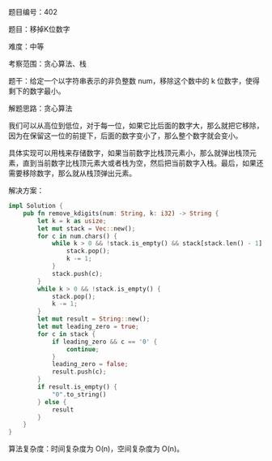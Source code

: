 题目编号：402

题目：移掉K位数字

难度：中等

考察范围：贪心算法、栈

题干：给定一个以字符串表示的非负整数 num，移除这个数中的 k 位数字，使得剩下的数字最小。

解题思路：贪心算法

我们可以从高位到低位，对于每一位，如果它比后面的数字大，那么就把它移除，因为在保留这一位的前提下，后面的数字变小了，那么整个数字就会变小。

具体实现可以用栈来存储数字，如果当前数字比栈顶元素小，那么就弹出栈顶元素，直到当前数字比栈顶元素大或者栈为空，然后把当前数字入栈。最后，如果还需要移除数字，那么就从栈顶弹出元素。

解决方案：

```rust
impl Solution {
    pub fn remove_kdigits(num: String, k: i32) -> String {
        let k = k as usize;
        let mut stack = Vec::new();
        for c in num.chars() {
            while k > 0 && !stack.is_empty() && stack[stack.len() - 1] > c {
                stack.pop();
                k -= 1;
            }
            stack.push(c);
        }
        while k > 0 && !stack.is_empty() {
            stack.pop();
            k -= 1;
        }
        let mut result = String::new();
        let mut leading_zero = true;
        for c in stack {
            if leading_zero && c == '0' {
                continue;
            }
            leading_zero = false;
            result.push(c);
        }
        if result.is_empty() {
            "0".to_string()
        } else {
            result
        }
    }
}
```

算法复杂度：时间复杂度为 O(n)，空间复杂度为 O(n)。